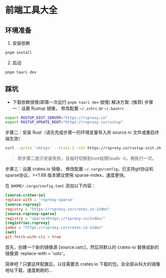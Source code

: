 # 前端工具大全

## 环境准备

1. 安装依赖
```bash
pnpm install
```

2. 启动
```bash
pnpm tauri dev
```

## 踩坑

- 下载依赖很慢(即第一次运行 `pnpm tauri dev` 很慢)
解决方案: (推荐)
步骤一：设置 Rustup 镜像， 修改配置 `~/.zshrc` or `~/.bashrc`
```bash
export RUSTUP_DIST_SERVER="https://rsproxy.cn"
export RUSTUP_UPDATE_ROOT="https://rsproxy.cn/rustup"
```

步骤二：安装 Rust（请先完成步骤一的环境变量导入并 source rc 文件或重启终端生效）

```bash
curl --proto '=https' --tlsv1.2 -sSf https://rsproxy.cn/rustup-init.sh | sh
```

> 若步骤二提示安装失败，且临时切换到root权限(sudo -i)，再执行一次。

步骤三：设置 crates.io 镜像， 修改配置 `~/.cargo/config`，已支持git协议和sparse协议，>=1.68 版本建议使用 sparse-index，速度更快。

在 `$HOME/.cargo/config.toml` 添加以下内容：
```toml
[source.crates-io]
replace-with = 'rsproxy-sparse'
[source.rsproxy]
registry = "https://rsproxy.cn/crates.io-index"
[source.rsproxy-sparse]
registry = "sparse+https://rsproxy.cn/index/"
[registries.rsproxy]
index = "https://rsproxy.cn/crates.io-index"
[net]
git-fetch-with-cli = true
```
首先，创建一个新的镜像源 [source.ustc]，然后将默认的 crates-io 替换成新的镜像源: replace-with = 'ustc'。

简单吧？只要这样配置后，以往需要去 crates.io 下载的包，会全部从科大的镜像地址下载，速度刷刷的...